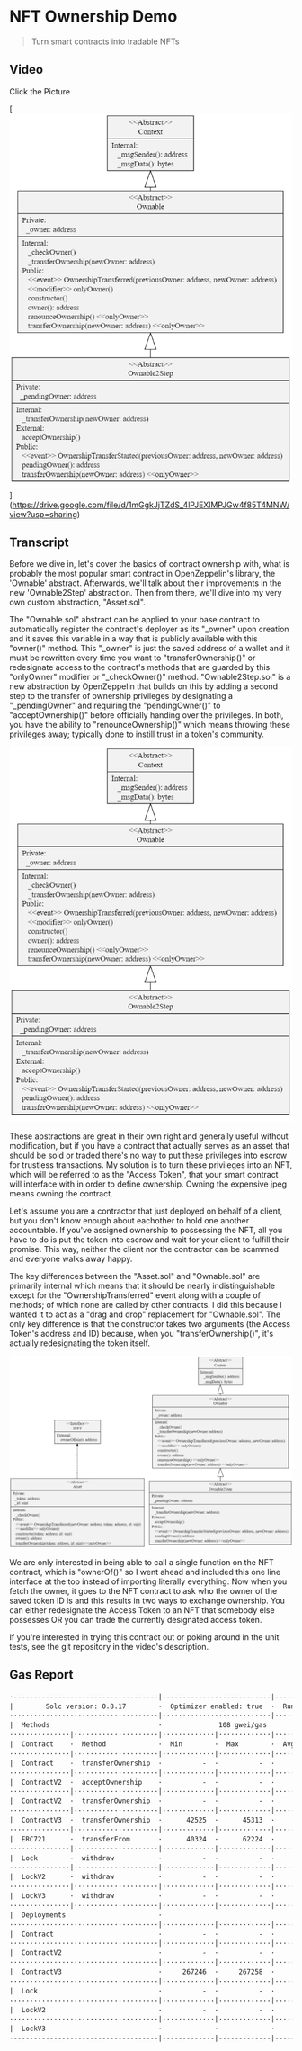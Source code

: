 # NFT Ownership Demo

> Turn smart contracts into tradable NFTs

## Video

Click the Picture

[![Video Walkthrough](https://github.com/HemlockStreet/tradable-contract-demo/blob/main/glob/ownableAbstracts.png)] (https://drive.google.com/file/d/1mGgkJjTZdS_4lPJEXlMPJGw4f85T4MNW/view?usp=sharing)

## Transcript

Before we dive in, let's cover the basics of contract ownership with, what is probably the most popular smart contract in OpenZeppelin's library, the 'Ownable' abstract. Afterwards, we'll talk about their improvements in the new 'Ownable2Step' abstraction. Then from there, we'll dive into my very own custom abstraction, "Asset.sol".

The "Ownable.sol" abstract can be applied to your base contract to automatically register the contract's deployer as its "_owner" upon creation and it saves this variable in a way that is publicly available with this "owner()" method. This "_owner" is just the saved address of a wallet and it must be rewritten every time you want to "transferOwnership()" or redesignate access to the contract's methods that are guarded by this "onlyOwner" modifier or "_checkOwner()" method. "Ownable2Step.sol" is a new abstraction by OpenZeppelin that builds on this by adding a second step to the transfer of ownership privileges by designating a "_pendingOwner" and requiring the "pendingOwner()" to "acceptOwnership()" before officially handing over the privileges. In both, you have the ability to "renounceOwnership()" which means throwing these privileges away; typically done to instill trust in a token's community.

![Ownable Abstracts UML](https://github.com/HemlockStreet/tradable-contract-demo/blob/main/glob/ownableAbstracts.png "Ownable Abstracts UML")

These abstractions are great in their own right and generally useful without modification, but if you have a contract that actually serves as an asset that should be sold or traded there's no way to put these privileges into escrow for trustless transactions. My solution is to turn these privileges into an NFT, which will be referred to as the "Access Token", that your smart contract will interface with in order to define ownership. Owning the expensive jpeg means owning the contract.

Let's assume you are a contractor that just deployed on behalf of a client, but you don't know enough about eachother to hold one another accountable. If you've assigned ownership to possessing the NFT, all you have to do is put the token into escrow and wait for your client to fulfill their promise. This way, neither the client nor the contractor can be scammed and everyone walks away happy.

The key differences between the "Asset.sol" and "Ownable.sol" are primarily internal which means that it should be nearly indistinguishable except for the "OwnershipTransferred" event along with a couple of methods; of which none are called by other contracts. I did this because I wanted it to act as a "drag and drop" replacement for "Ownable.sol". The only key difference is that the constructor takes two arguments (the Access Token's address and ID) because, when you "transferOwnership()", it's actually redesignating the token itself.

![Abstracts UML](https://github.com/HemlockStreet/tradable-contract-demo/blob/main/glob/abstracts.png "Abstracts UML")

We are only interested in being able to call a single function on the NFT contract, which is "ownerOf()" so I went ahead and included this one line interface at the top instead of importing literally everything. Now when you fetch the owner, it goes to the NFT contract to ask who the owner of the saved token ID is and this results in two ways to exchange ownership. You can either redesignate the Access Token to an NFT that somebody else possesses OR you can trade the currently designated access token.

If you're interested in trying this contract out or poking around in the unit tests, see the git repository in the video's description.

## Gas Report

```txt
·------------------------------------|---------------------------|-------------|-----------------------------·
|        Solc version: 0.8.17        ·  Optimizer enabled: true  ·  Runs: 200  ·  Block limit: 30000000 gas  │
·····································|···························|·············|······························
|  Methods                           ·              108 gwei/gas               ·       1295.98 usd/eth       │
···············|·····················|·············|·············|·············|···············|··············
|  Contract    ·  Method             ·  Min        ·  Max        ·  Avg        ·  # calls      ·  usd (avg)  │
···············|·····················|·············|·············|·············|···············|··············
|  Contract    ·  transferOwnership  ·          -  ·          -  ·      28552  ·            7  ·       4.00  │
···············|·····················|·············|·············|·············|···············|··············
|  ContractV2  ·  acceptOwnership    ·          -  ·          -  ·      28245  ·            7  ·       3.95  │
···············|·····················|·············|·············|·············|···············|··············
|  ContractV2  ·  transferOwnership  ·          -  ·          -  ·      47778  ·            7  ·       6.69  │
···············|·····················|·············|·············|·············|···············|··············
|  ContractV3  ·  transferOwnership  ·      42525  ·      45313  ·      43454  ·            6  ·       6.08  │
···············|·····················|·············|·············|·············|···············|··············
|  ERC721      ·  transferFrom       ·      40324  ·      62224  ·      45799  ·            4  ·       6.41  │
···············|·····················|·············|·············|·············|···············|··············
|  Lock        ·  withdraw           ·          -  ·          -  ·      33872  ·            7  ·       4.74  │
···············|·····················|·············|·············|·············|···············|··············
|  LockV2      ·  withdraw           ·          -  ·          -  ·      33895  ·            7  ·       4.74  │
···············|·····················|·············|·············|·············|···············|··············
|  LockV3      ·  withdraw           ·          -  ·          -  ·      42945  ·            7  ·       6.01  │
···············|·····················|·············|·············|·············|···············|··············
|  Deployments                       ·                                         ·  % of limit   ·             │
·····································|·············|·············|·············|···············|··············
|  Contract                          ·          -  ·          -  ·     196840  ·        0.7 %  ·      27.55  │
·····································|·············|·············|·············|···············|··············
|  ContractV2                        ·          -  ·          -  ·     242048  ·        0.8 %  ·      33.88  │
·····································|·············|·············|·············|···············|··············
|  ContractV3                        ·     267246  ·     267258  ·     267254  ·        0.9 %  ·      37.41  │
·····································|·············|·············|·············|···············|··············
|  Lock                              ·          -  ·          -  ·     278468  ·        0.9 %  ·      38.98  │
·····································|·············|·············|·············|···············|··············
|  LockV2                            ·          -  ·          -  ·     327144  ·        1.1 %  ·      45.79  │
·····································|·············|·············|·············|···············|··············
|  LockV3                            ·          -  ·          -  ·     349521  ·        1.2 %  ·      48.92  │
·------------------------------------|-------------|-------------|-------------|---------------|-------------·
```
